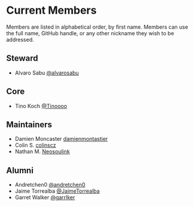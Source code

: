 # Current Members

Members are listed in alphabetical order, by first name. Members can use the full name, GitHub handle, or any other nickname they wish to be addressed. 

## Steward 

- Alvaro Sabu [@alvarosabu](https://github.com/alvarosabu)

## Core 

- Tino Koch [@Tinoooo](https://github.com/Tinoooo)

## Maintainers
- Damien Moncaster [damienmontastier](https://github.com/damienmontastier)
- Colin S. [colinscz](https://github.com/colinscz)
- Nathan M. [Neosoulink](https://github.com/Neosoulink)

## Alumni

- Andretchen0 [@andretchen0](https://github.com/andretchen0)
- Jaime Torrealba [@JaimeTorrealba](https://github.com/JaimeTorrealba)
- Garret Walker [@garrlker](https://github.com/garrlker)

